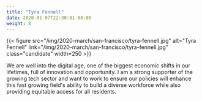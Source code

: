 ```yaml
---
title: "Tyra Fennell"
date: 2020-01-07T22:30:01-08:00
weight: 8
---
```


{{< figure src="/img/2020-march/san-francisco/tyra-fennell.jpg"
           alt="Tyra Fennell"
           link="/img/2020-march/san-francisco/tyra-fennell.jpg"
           class="candidate"
           width=250
           >}}

We are well into the digital age, one of the biggest economic shifts in our
lifetimes, full of innovation and opportunity. I am a strong supporter of the
growing tech sector and want to work to ensure our policies will enhance this
fast growing field's ability to build a diverse workforce while also providing
equitable access for all residents.
